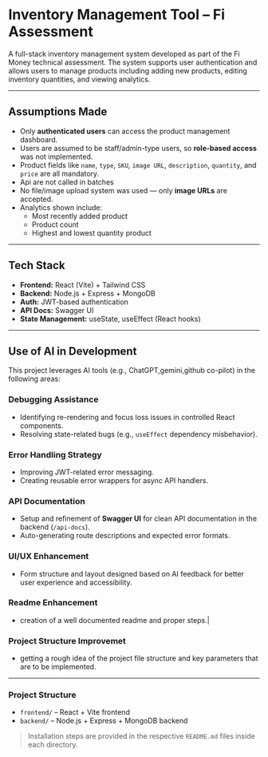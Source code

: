 # Inventory Management Tool – Fi Assessment

A full-stack inventory management system developed as part of the Fi Money technical assessment. The system supports user authentication and allows users to manage products including adding new products, editing inventory quantities, and viewing analytics.

---

## Assumptions Made

- Only **authenticated users** can access the product management dashboard.
- Users are assumed to be staff/admin-type users, so **role-based access** was not implemented.
- Product fields like `name`, `type`, `SKU`, `image URL`, `description`, `quantity`, and `price` are all mandatory.
- Api are not called in batches 
- No file/image upload system was used — only **image URLs** are accepted.
- Analytics shown include:
  - Most recently added product
  - Product count
  - Highest and lowest quantity product

---

## Tech Stack

- **Frontend:** React (Vite) + Tailwind CSS
- **Backend:** Node.js + Express + MongoDB
- **Auth:** JWT-based authentication
- **API Docs:** Swagger UI
- **State Management:** useState, useEffect (React hooks)

---

## Use of AI in Development

This project leverages AI tools (e.g., ChatGPT,gemini,github co-pilot) in the following areas:

### Debugging Assistance
- Identifying re-rendering and focus loss issues in controlled React components.
- Resolving state-related bugs (e.g., `useEffect` dependency misbehavior).

### Error Handling Strategy
- Improving JWT-related error messaging.
- Creating reusable error wrappers for async API handlers.

### API Documentation
- Setup and refinement of **Swagger UI** for clean API documentation in the backend (`/api-docs`).
- Auto-generating route descriptions and expected error formats.

### UI/UX Enhancement
- Form structure and layout designed based on AI feedback for better user experience and accessibility.

### Readme Enhancement
- creation of a well documented readme and proper steps.|

### Project Structure Improvemet
- getting a rough idea of the project file structure and key parameters that are to be implemented.


---

### Project Structure

- `frontend/` – React + Vite frontend
- `backend/` – Node.js + Express + MongoDB backend

>  Installation steps are provided in the respective `README.md` files inside each directory.


